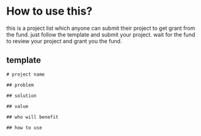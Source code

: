 # How to use this?

this is a project list which anyone can submit their project to get grant from the fund.
just follow the template and submit your project.
wait for the fund to review your project and grant you the fund.

## template

```
# project name

## problem

## solution

## value

## who will benefit

## how to use
```
